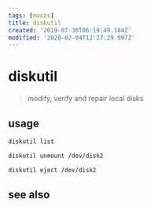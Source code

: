 ```yaml
---
tags: [macos]
title: diskutil
created: '2019-07-30T06:19:49.184Z'
modified: '2020-02-04T12:27:29.997Z'
---
```


# diskutil

> modify, verify and repair local disks

## usage
```sh
diskutil list

diskutil unmount /dev/disk2

diskutil eject /dev/disk2
```

## see also
